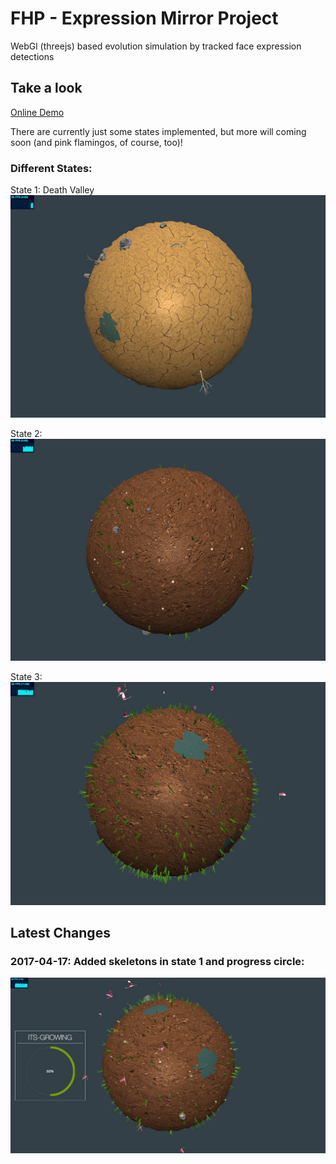 # FHP - Expression Mirror Project
WebGl (threejs) based evolution simulation by tracked face expression detections

## Take a look
[Online Demo](http://projects.coderwelsch.com/fhp/io-expression-mirror/)  

There are currently just some states implemented, but more will coming soon (and pink flamingos, of course, too)!

### Different States:  
State 1: Death Valley
![State 1](doc/assets/state-1.jpg)

State 2:
![State 2](doc/assets/state-2.jpg)

State 3:
![State 3](doc/assets/state-3.jpg)

## Latest Changes
### 2017-04-17: Added skeletons in state 1 and progress circle:
![Skeleton and Progress](doc/assets/state-3-with-progress.jpg)
